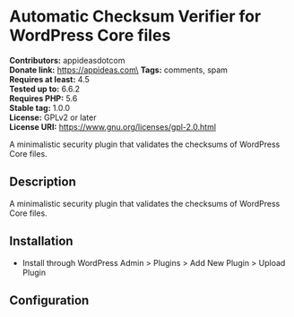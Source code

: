 # Automatic Checksum Verifier for WordPress Core files #

**Contributors:** appideasdotcom\
**Donate link:** https://appideas.com\
**Tags:** comments, spam\
**Requires at least:** 4.5\
**Tested up to:** 6.6.2\
**Requires PHP:** 5.6\
**Stable tag:** 1.0.0\
**License:** GPLv2 or later\
**License URI:** https://www.gnu.org/licenses/gpl-2.0.html

A minimalistic security plugin that validates the checksums of WordPress Core files.

## Description ##

A minimalistic security plugin that validates the checksums of WordPress Core files.

## Installation ##
- Install through WordPress Admin > Plugins > Add New Plugin > Upload Plugin

## Configuration ##